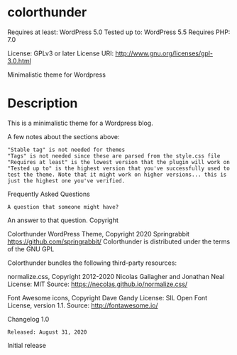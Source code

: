 # colorthunder
Requires at least: WordPress 5.0
Tested up to: WordPress 5.5
Requires PHP: 7.0

License: GPLv3 or later
License URI: http://www.gnu.org/licenses/gpl-3.0.html

Minimalistic theme for Wordpress 

# Description

This is a minimalistic theme for a Wordpress blog. 

A few notes about the sections above:

    "Stable tag" is not needed for themes
    "Tags" is not needed since these are parsed from the style.css file
    "Requires at least" is the lowest version that the plugin will work on
    "Tested up to" is the highest version that you've successfully used to test the theme. Note that it might work on higher versions... this is just the highest one you've verified.

Frequently Asked Questions

    A question that someone might have?

An answer to that question.
Copyright

Colorthunder WordPress Theme, Copyright 2020 Springrabbit https://github.com/springrabbit/ Colorthunder is distributed under the terms of the GNU GPL

Colorthunder bundles the following third-party resources:

normalize.css, Copyright 2012-2020 Nicolas Gallagher and Jonathan Neal License: MIT Source: https://necolas.github.io/normalize.css/

Font Awesome icons, Copyright Dave Gandy License: SIL Open Font License, version 1.1. Source: http://fontawesome.io/

Changelog
1.0

    Released: August 31, 2020

Initial release
